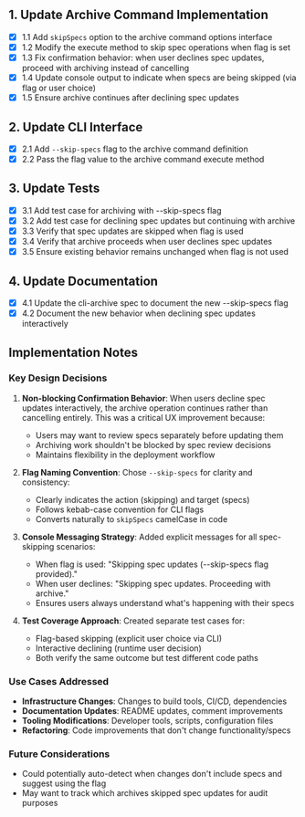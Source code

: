 ## 1. Update Archive Command Implementation
- [x] 1.1 Add `skipSpecs` option to the archive command options interface
- [x] 1.2 Modify the execute method to skip spec operations when flag is set
- [x] 1.3 Fix confirmation behavior: when user declines spec updates, proceed with archiving instead of cancelling
- [x] 1.4 Update console output to indicate when specs are being skipped (via flag or user choice)
- [x] 1.5 Ensure archive continues after declining spec updates

## 2. Update CLI Interface
- [x] 2.1 Add `--skip-specs` flag to the archive command definition
- [x] 2.2 Pass the flag value to the archive command execute method

## 3. Update Tests
- [x] 3.1 Add test case for archiving with --skip-specs flag
- [x] 3.2 Add test case for declining spec updates but continuing with archive
- [x] 3.3 Verify that spec updates are skipped when flag is used
- [x] 3.4 Verify that archive proceeds when user declines spec updates
- [x] 3.5 Ensure existing behavior remains unchanged when flag is not used

## 4. Update Documentation
- [x] 4.1 Update the cli-archive spec to document the new --skip-specs flag
- [x] 4.2 Document the new behavior when declining spec updates interactively

## Implementation Notes

### Key Design Decisions

1. **Non-blocking Confirmation Behavior**: When users decline spec updates interactively, the archive operation continues rather than cancelling entirely. This was a critical UX improvement because:
   - Users may want to review specs separately before updating them
   - Archiving work shouldn't be blocked by spec review decisions
   - Maintains flexibility in the deployment workflow

2. **Flag Naming Convention**: Chose `--skip-specs` for clarity and consistency:
   - Clearly indicates the action (skipping) and target (specs)
   - Follows kebab-case convention for CLI flags
   - Converts naturally to `skipSpecs` camelCase in code

3. **Console Messaging Strategy**: Added explicit messages for all spec-skipping scenarios:
   - When flag is used: "Skipping spec updates (--skip-specs flag provided)."
   - When user declines: "Skipping spec updates. Proceeding with archive."
   - Ensures users always understand what's happening with their specs

4. **Test Coverage Approach**: Created separate test cases for:
   - Flag-based skipping (explicit user choice via CLI)
   - Interactive declining (runtime user decision)
   - Both verify the same outcome but test different code paths

### Use Cases Addressed

- **Infrastructure Changes**: Changes to build tools, CI/CD, dependencies
- **Documentation Updates**: README updates, comment improvements
- **Tooling Modifications**: Developer tools, scripts, configuration files
- **Refactoring**: Code improvements that don't change functionality/specs

### Future Considerations

- Could potentially auto-detect when changes don't include specs and suggest using the flag
- May want to track which archives skipped spec updates for audit purposes